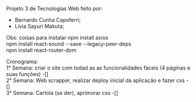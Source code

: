 Projeto 3 de Tecnologias Web feito por:
- Bernardo Cunha Capoferri;
- Lívia Sayuri Makuta;

Obs: coisas para instalar
npm install axios <br>
npm install react-sound --save --legacy-peer-deps <br>
npm install react-router-dom  

Cronograma:  
1° Semana: criar o site com todad as as funcionalidades fáceis (4 páginas e suas funções) -[]  
2° Semana: Web scrapper, realizar deploy inicial da aplicação e fazer css -[]  
3° Semana: Cartola (se der), aprimorar css -[]  